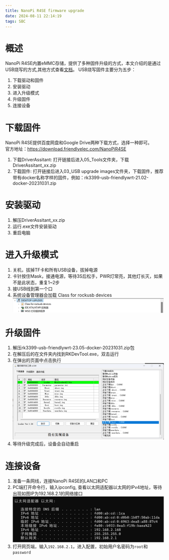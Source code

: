 ```yaml
---
title: NanoPi R4SE firmware upgrade
date: 2024-08-11 22:14:19
tags: SBC
---
```

# 概述
NanoPi R4SE内置eMMC存储，提供了多种固件升级的方式，本文介绍的是通过USB烧写的方式,其他方式查看[文档](https://wiki.friendlyelec.com/wiki/index.php/NanoPi_R4SE/zh#.E7.83.A7.E5.86.99.E7.B3.BB.E7.BB.9F.E5.88.B0eMMC)。
USB烧写固件主要分为五步：
1. 下载驱动和固件
2. 安装驱动
3. 进入升级模式
4. 升级固件
5. 连接设备

# 下载固件
NanoPi R4SE提供百度网盘和Google Drive两种下载方式，选择一种即可。  
官方地址：https://download.friendlyelec.com/NanoPiR4SE  
1. 下载DriverAssitant: 打开链接后进入05_Tools文件夹，下载DriverAssitant_xx.zip
2. 下载固件: 打开链接后进入03_USB upgrade images文件夹，下载固件，推荐带有docker名称字样的固件，例如：rk3399-usb-friendlywrt-21.02-docker-20231031.zip

# 安装驱动
1. 解压DriverAssitant_xx.zip
2. 运行.exe文件安装驱动
3. 重启电脑

# 进入升级模式
1. 关机，拔掉TF卡和所有USB设备，拔掉电源
2. 卡针按住Mask，接通电源，等待3S后松手，PWR灯常亮，其他灯长灭，如果不是此状态，重复1~2步
3. 接USB线到第一个口
4. 系统设备管理器会加载 Class for rockusb devices
![device](./NanoPi-R4SE-firmware-upgrade-with-usb-cable/class_for_rockusb_devices.png)

# 升级固件
1. 解压rk3399-usb-friendlywrt-23.05-docker-20231031.zip包
2. 在解压后的在文件夹内找到RKDevTool.exe，双击运行
3. 在弹出的页面中点击执行
![upgrade.png](./NanoPi-R4SE-firmware-upgrade-with-usb-cable/upgrade.png)
4. 等待升级完成后，设备会自动重启

# 连接设备
1. 准备一条网线，连接NanoPi R4SE的LAN口和PC
2. PC端打开命令行，输入ipconfig, 查看以太网适配器以太网的IPv4地址，等待出现如图IP为192.168.2.1的网络接口
![nic.png](./NanoPi-R4SE-firmware-upgrade-with-usb-cable/nic.png)
3. 打开网页端，输入`192.168.2.1`，进入配置，初始用户名密码为`root`和`password`